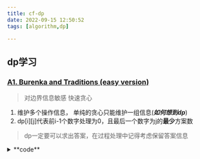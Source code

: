 ```yaml
---
title: cf-dp
date: 2022-09-15 12:50:52
tags: [algorithm,dp]

---
```

## dp学习
### [A1. Burenka and Traditions (easy version)](https://codeforces.com/problemset/problem/1718/A1)
> 对边界信息敏感 快速贪心
1. 维护多个操作信息， 单纯的贪心只能维护一组信息(***如何想到dp***)
2. dp[i][j]代表前i-1个数字处理为0，且最后一个数字为j的**最少**方案数  
> dp一定要可以求出答案，在过程处理中记得考虑保留答案信息

<details>
   <summary>**code**</summary>
   
```c++

#include<bits/stdc++.h>
using namespace std;
 
typedef long long ll;
typedef pair<int,int>PII;
#define endl '\n'
#define io ios::sync_with_stdio(false),cin.tie(0)
const int INF = 0x3f3f3f3f;
 
int n,m,k,T;
 
 
const int N = 5e3+10;
int a[N];
int dp[N][8193];
 
void solve(){
    cin >> n;
    for (int i = 1;i<=n;++i) cin >> a[i];
 
    // 初始化
    // for (int i = 0;i<8192;++i)[
    //     dp[1][i]=1;
    // ]
    // dp[1][a[1]]=0;
 
 
    for (int i = 1;i<=n;++i){
        for (int j = 0;j<8192;++j){
            dp[i][j] = dp[i-1][0] + (j!=a[i]);
        }
        for (int j = 0;j<8192;++j){
            dp[i][j^a[i]] = min (dp[i-1][j]+1,dp[i][j^a[i]]);
        }
 
    }
 
    cout << dp[n][0]<<endl;
 
}
 
int main(){
    
    // freopen("input.txt","r",stdin);
    // freopen("output.txt","w",stdout);
    io;
    cin >> T;
    while (T--)
    solve();
    return 0;
}
```


</details>

